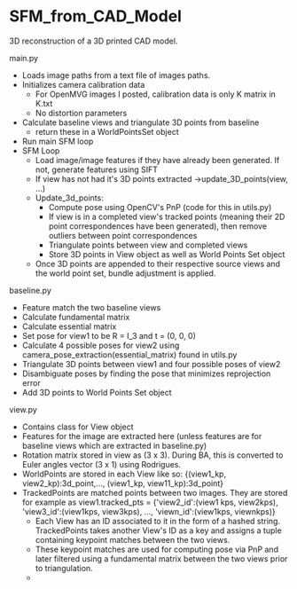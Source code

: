 # SFM_from_CAD_Model
 3D reconstruction of a 3D printed CAD model.

main.py

- Loads image paths from a text file of images paths. 
- Initializes camera calibration data
     - For OpenMVG images I posted, calibration data is only K matrix in K.txt
     - No distortion parameters
- Calculate baseline views and triangulate 3D points from baseline
   - return these in a WorldPointsSet object
- Run main SFM loop
- SFM Loop
  - Load image/image features if they have already been generated. If not, generate features using SIFT
  - If view has not had it's 3D points extracted ->update_3D_points(view, ...)
  - Update_3d_points:
    - Compute pose using OpenCV's PnP (code for this in utils.py)
    - If view is in a completed view's tracked points (meaning their 2D point correspondences have been generated), then remove outliers between point correspondences
    - Triangulate points between view and completed views
    - Store 3D points in View object as well as World Points Set object
  - Once 3D points are appended to their respective source views and the world point set, bundle adjustment is applied.

baseline.py

- Feature match the two baseline views 
- Calculate fundamental matrix
- Calculate essential matrix
- Set pose for view1 to be R = I_3 and t = (0, 0, 0)
- Calculate 4 possible poses for view2 using camera_pose_extraction(essential_matrix) found in utils.py
- Triangulate 3D points between view1 and four possible poses of view2
- Disambiguate poses by finding the pose that minimizes reprojection error
- Add 3D points to World Points Set object


view.py
- Contains class for View object
- Features for the image are extracted here (unless features are for baseline views which are extracted in baseline.py)
- Rotation matrix stored in view as (3 x 3). During BA, this is converted to Euler angles vector (3 x 1) using Rodrigues.
- WorldPoints are stored in each View like so: {(view1_kp, view2_kp):3d_point,..., (view1_kp, view11_kp):3d_point}
- TrackedPoints are matched points between two images. They are stored for example as view1.tracked_pts = {'view2_id':(view1 kps, view2kps), 'view3_id':(view1kps, view3kps), ..., 'viewn_id':(view1kps, viewnkps)}
   - Each View has an ID associated to it in the form of a hashed string. TrackedPoints takes another View's ID as a key and assigns a tuple containing keypoint matches between the two views.
   - These keypoint matches are used for computing pose via PnP and later filtered using a fundamental matrix between the two views prior to triangulation.
   - 

